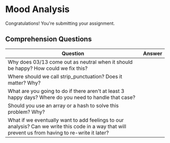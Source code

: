 # Mood Analysis
Congratulations! You're submitting your assignment.

## Comprehension Questions

|  Question 	|  Answer 	|
|---	|---	|
|  Why does 03/13 come out as neutral when it should be happy? How could we fix this?	|   	|
|  Where should we call strip_punctuation? Does it matter? Why?	|   	|
|  What are you going to do if there aren't at least 3 happy days? Where do you need to handle that case? 	|   	|
|  Should you use an array or a hash to solve this problem? Why? 	|   	|
|  What if we eventually want to add feelings to our analysis? Can we write this code in a way that will prevent us from having to re-write it later? 	|   	|
